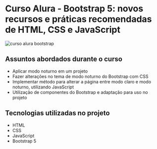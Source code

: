 # Curso Alura - Bootstrap 5: novos recursos e práticas recomendadas de HTML, CSS e JavaScript

![curso alura bootstrap](https://github.com/NycolasFelipe/alura-serenatto-bootstrap5/assets/71052352/d522c706-8824-4c28-8f22-3e859d9af17a)


## Assuntos abordados durante o curso
* Aplicar modo noturno em um projeto
* Fazer alterações no tema de modo noturno do Bootstrap com CSS
* Implementar método para alterar a página entre modo claro e modo noturno, utilizando JavaScript
* Utilização de componentes do Bootstrap e adaptação para uso no projeto

## Tecnologias utilizadas no projeto
* HTML
* CSS
* JavaScript
* Bootstrap 5
